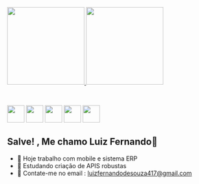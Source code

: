 <div align="start">
  <a href="https://github.com/luzin747">
    <img height="180em" src="https://github-readme-stats.vercel.app/api?username=luzin747&show_icons=true&theme=radical&include_all_commits=true&count_private=true"/>
  </a>

  <a href="https://github.com/luzin747">
    <img height="180em" src="https://github-readme-stats.vercel.app/api/top-langs/?username=luzin747&layout=compact&langs_count=16&theme=radical"/>
  </a>
</div>

&nbsp;

<div align="start">

  <!-- Apenas ícones das linguagens -->
  <img src="https://cdn.jsdelivr.net/gh/devicons/devicon/icons/csharp/csharp-original.svg" height="40"/>
  <img src="https://user-images.githubusercontent.com/3423282/123477765-e4013700-d5d4-11eb-876c-de9aab52153b.png" height="40"/>
  <img src="https://cdn.jsdelivr.net/gh/devicons/devicon/icons/html5/html5-original.svg" height="40"/>
  <img src="https://cdn.jsdelivr.net/gh/devicons/devicon/icons/css3/css3-original.svg" height="40"/>
  <img src="https://cdn.jsdelivr.net/gh/devicons/devicon/icons/javascript/javascript-original.svg" height="40"/>
  

</div>





## Salve! , Me chamo Luiz Fernando👋

- 🔭 Hoje trabalho com mobile e sistema ERP
- 🌱 Estudando criação de APIS robustas
- 💬 Contate-me no email : luizfernandodesouza417@gmail.com


